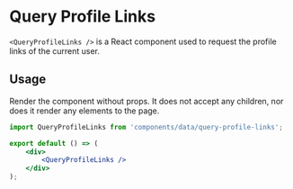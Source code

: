 Query Profile Links
===========================

`<QueryProfileLinks />` is a React component used to request the profile links of the current user.

## Usage

Render the component without props. It does not accept any children, nor does it render any elements to the page.

```jsx
import QueryProfileLinks from 'components/data/query-profile-links';

export default () => (
	<div>
		<QueryProfileLinks />
	</div>
);
```